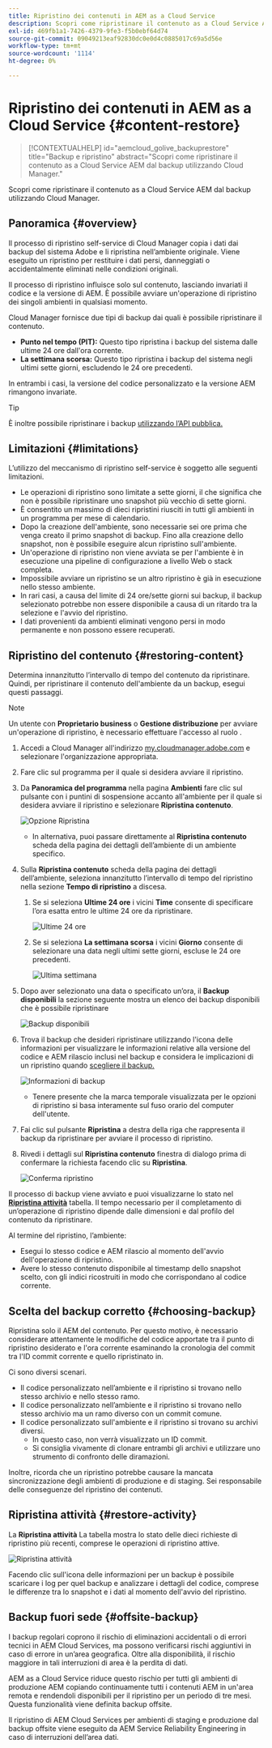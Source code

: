 ```yaml
---
title: Ripristino dei contenuti in AEM as a Cloud Service
description: Scopri come ripristinare il contenuto as a Cloud Service AEM dal backup utilizzando Cloud Manager.
exl-id: 469fb1a1-7426-4379-9fe3-f5b0ebf64d74
source-git-commit: 09049213eaf92830dc0e0d4c0885017c69a5d56e
workflow-type: tm+mt
source-wordcount: '1114'
ht-degree: 0%

---
```



# Ripristino dei contenuti in AEM as a Cloud Service {#content-restore}

>[!CONTEXTUALHELP]
>id="aemcloud_golive_backuprestore"
>title="Backup e ripristino"
>abstract="Scopri come ripristinare il contenuto as a Cloud Service AEM dal backup utilizzando Cloud Manager."

Scopri come ripristinare il contenuto as a Cloud Service AEM dal backup utilizzando Cloud Manager.

## Panoramica {#overview}

Il processo di ripristino self-service di Cloud Manager copia i dati dai backup del sistema Adobe e li ripristina nell’ambiente originale. Viene eseguito un ripristino per restituire i dati persi, danneggiati o accidentalmente eliminati nelle condizioni originali.

Il processo di ripristino influisce solo sul contenuto, lasciando invariati il codice e la versione di AEM. È possibile avviare un&#39;operazione di ripristino dei singoli ambienti in qualsiasi momento.

Cloud Manager fornisce due tipi di backup dai quali è possibile ripristinare il contenuto.

* **Punto nel tempo (PIT):** Questo tipo ripristina i backup del sistema dalle ultime 24 ore dall&#39;ora corrente.
* **La settimana scorsa:** Questo tipo ripristina i backup del sistema negli ultimi sette giorni, escludendo le 24 ore precedenti.

In entrambi i casi, la versione del codice personalizzato e la versione AEM rimangono invariate.

>[!TIP]
>
>È inoltre possibile ripristinare i backup [utilizzando l’API pubblica.](https://developer.adobe.com/experience-cloud/cloud-manager/reference/api/)

## Limitazioni  {#limitations}

L’utilizzo del meccanismo di ripristino self-service è soggetto alle seguenti limitazioni.

* Le operazioni di ripristino sono limitate a sette giorni, il che significa che non è possibile ripristinare uno snapshot più vecchio di sette giorni.
* È consentito un massimo di dieci ripristini riusciti in tutti gli ambienti in un programma per mese di calendario.
* Dopo la creazione dell&#39;ambiente, sono necessarie sei ore prima che venga creato il primo snapshot di backup. Fino alla creazione dello snapshot, non è possibile eseguire alcun ripristino sull&#39;ambiente.
* Un&#39;operazione di ripristino non viene avviata se per l&#39;ambiente è in esecuzione una pipeline di configurazione a livello Web o stack completa.
* Impossibile avviare un ripristino se un altro ripristino è già in esecuzione nello stesso ambiente.
* In rari casi, a causa del limite di 24 ore/sette giorni sui backup, il backup selezionato potrebbe non essere disponibile a causa di un ritardo tra la selezione e l&#39;avvio del ripristino.
* I dati provenienti da ambienti eliminati vengono persi in modo permanente e non possono essere recuperati.

## Ripristino del contenuto {#restoring-content}

Determina innanzitutto l’intervallo di tempo del contenuto da ripristinare. Quindi, per ripristinare il contenuto dell&#39;ambiente da un backup, esegui questi passaggi.

>[!NOTE]
>
>Un utente con **Proprietario business** o **Gestione distribuzione** per avviare un&#39;operazione di ripristino, è necessario effettuare l&#39;accesso al ruolo .

1. Accedi a Cloud Manager all&#39;indirizzo [my.cloudmanager.adobe.com](https://my.cloudmanager.adobe.com/) e selezionare l&#39;organizzazione appropriata.

1. Fare clic sul programma per il quale si desidera avviare il ripristino.

1. Da **Panoramica del programma** nella pagina **Ambienti** fare clic sul pulsante con i puntini di sospensione accanto all&#39;ambiente per il quale si desidera avviare il ripristino e selezionare **Ripristina contenuto**.

   ![Opzione Ripristina](assets/backup-option.png)

   * In alternativa, puoi passare direttamente al **Ripristina contenuto** scheda della pagina dei dettagli dell’ambiente di un ambiente specifico.

1. Sulla **Ripristina contenuto** scheda della pagina dei dettagli dell’ambiente, seleziona innanzitutto l’intervallo di tempo del ripristino nella sezione **Tempo di ripristino** a discesa.

   1. Se si seleziona **Ultime 24 ore** i vicini **Time** consente di specificare l’ora esatta entro le ultime 24 ore da ripristinare.

      ![Ultime 24 ore](assets/backup-time.png)

   1. Se si seleziona **La settimana scorsa** i vicini **Giorno** consente di selezionare una data negli ultimi sette giorni, escluse le 24 ore precedenti.

      ![Ultima settimana](assets/backup-date.png)

1. Dopo aver selezionato una data o specificato un’ora, il **Backup disponibili** la sezione seguente mostra un elenco dei backup disponibili che è possibile ripristinare

   ![Backup disponibili](assets/backup-available.png)

1. Trova il backup che desideri ripristinare utilizzando l&#39;icona delle informazioni per visualizzare le informazioni relative alla versione del codice e AEM rilascio inclusi nel backup e considera le implicazioni di un ripristino quando [scegliere il backup.](#choosing-the-right-backup)

   ![Informazioni di backup](assets/backup-info.png)

   * Tenere presente che la marca temporale visualizzata per le opzioni di ripristino si basa interamente sul fuso orario del computer dell&#39;utente.

1. Fai clic sul pulsante **Ripristina** a destra della riga che rappresenta il backup da ripristinare per avviare il processo di ripristino.

1. Rivedi i dettagli sul **Ripristina contenuto** finestra di dialogo prima di confermare la richiesta facendo clic su **Ripristina**.

   ![Conferma ripristino](assets/backup-restore.png)

Il processo di backup viene avviato e puoi visualizzarne lo stato nel **[Ripristina attività](#restore-activity)** tabella. Il tempo necessario per il completamento di un’operazione di ripristino dipende dalle dimensioni e dal profilo del contenuto da ripristinare.

Al termine del ripristino, l’ambiente:

* Esegui lo stesso codice e AEM rilascio al momento dell&#39;avvio dell&#39;operazione di ripristino.
* Avere lo stesso contenuto disponibile al timestamp dello snapshot scelto, con gli indici ricostruiti in modo che corrispondano al codice corrente.

## Scelta del backup corretto {#choosing-backup}

Ripristina solo il AEM del contenuto. Per questo motivo, è necessario considerare attentamente le modifiche del codice apportate tra il punto di ripristino desiderato e l&#39;ora corrente esaminando la cronologia del commit tra l&#39;ID commit corrente e quello ripristinato in.

Ci sono diversi scenari.

* Il codice personalizzato nell’ambiente e il ripristino si trovano nello stesso archivio e nello stesso ramo.
* Il codice personalizzato nell’ambiente e il ripristino si trovano nello stesso archivio ma un ramo diverso con un commit comune.
* Il codice personalizzato sull&#39;ambiente e il ripristino si trovano su archivi diversi.
   * In questo caso, non verrà visualizzato un ID commit.
   * Si consiglia vivamente di clonare entrambi gli archivi e utilizzare uno strumento di confronto delle diramazioni.

Inoltre, ricorda che un ripristino potrebbe causare la mancata sincronizzazione degli ambienti di produzione e di staging. Sei responsabile delle conseguenze del ripristino dei contenuti.

## Ripristina attività {#restore-activity}

La **Ripristina attività** La tabella mostra lo stato delle dieci richieste di ripristino più recenti, comprese le operazioni di ripristino attive.

![Ripristina attività](assets/backup-activity.png)

Facendo clic sull&#39;icona delle informazioni per un backup è possibile scaricare i log per quel backup e analizzare i dettagli del codice, comprese le differenze tra lo snapshot e i dati al momento dell&#39;avvio del ripristino.

## Backup fuori sede {#offsite-backup}

I backup regolari coprono il rischio di eliminazioni accidentali o di errori tecnici in AEM Cloud Services, ma possono verificarsi rischi aggiuntivi in caso di errore in un’area geografica. Oltre alla disponibilità, il rischio maggiore in tali interruzioni di area è la perdita di dati.

AEM as a Cloud Service riduce questo rischio per tutti gli ambienti di produzione AEM copiando continuamente tutti i contenuti AEM in un&#39;area remota e rendendoli disponibili per il ripristino per un periodo di tre mesi. Questa funzionalità viene definita backup offsite.

Il ripristino di AEM Cloud Services per ambienti di staging e produzione dal backup offsite viene eseguito da AEM Service Reliability Engineering in caso di interruzioni dell’area dati.
